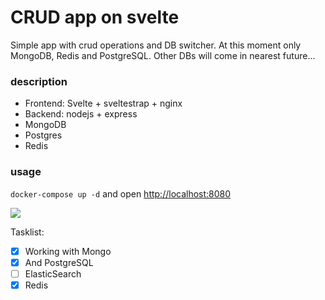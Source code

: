 # CRUD app on svelte
Simple app with crud operations and DB switcher. At this moment only MongoDB, Redis and PostgreSQL. Other DBs will come in nearest future...

### description
- Frontend: Svelte + sveltestrap + nginx
- Backend: nodejs + express
- MongoDB
- Postgres
- Redis

### usage
`docker-compose up -d` and open [http://localhost:8080](http://localhost:8080)

![](https://github.com/ganochenkodg/svelte-crud/blob/master/sveltecrud.png)

Tasklist:
- [x] Working with Mongo
- [x] And PostgreSQL
- [ ] ElasticSearch
- [x] Redis
